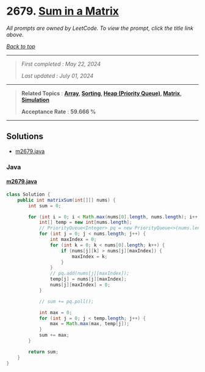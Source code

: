 # 2679. [Sum in a Matrix](<https://leetcode.com/problems/sum-in-a-matrix>)

*All prompts are owned by LeetCode. To view the prompt, click the title link above.*

*[Back to top](<../README.md>)*

------

> *First completed : May 22, 2024*
>
> *Last updated : July 01, 2024*


------

> **Related Topics** : **[Array](<by_topic/Array.md>), [Sorting](<by_topic/Sorting.md>), [Heap (Priority Queue)](<by_topic/Heap (Priority Queue).md>), [Matrix](<by_topic/Matrix.md>), [Simulation](<by_topic/Simulation.md>)**
>
> **Acceptance Rate** : **59.666 %**


------

## Solutions

- [m2679.java](<../my-submissions/m2679.java>)
### Java
#### [m2679.java](<../my-submissions/m2679.java>)
```Java
class Solution {
    public int matrixSum(int[][] nums) {
        int sum = 0;

        for (int i = 0; i < Math.max(nums[0].length, nums.length); i++) {
            int[] temp = new int[nums.length];
            // PriorityQueue<Integer> pq = new PriorityQueue<>(nums.length, null);
            for (int j = 0; j < nums.length; j++) {
                int maxIndex = 0;
                for (int k = 0; k < nums[0].length; k++) {
                    if (nums[j][k] > nums[j][maxIndex]) {
                        maxIndex = k;
                    }
                }
                // pq.add(nums[j][maxIndex]);
                temp[j] = nums[j][maxIndex];
                nums[j][maxIndex] = 0;
            }

            // sum += pq.poll();

            int max = 0;
            for (int j = 0; j < temp.length; j++) {
                max = Math.max(max, temp[j]);
            }
            sum += max;
        }

        return sum;
    }   
}
```

